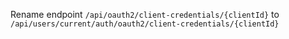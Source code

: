 Rename endpoint `/api/oauth2/client-credentials/{clientId}` to
`/api/users/current/auth/oauth2/client-credentials/{clientId}`
